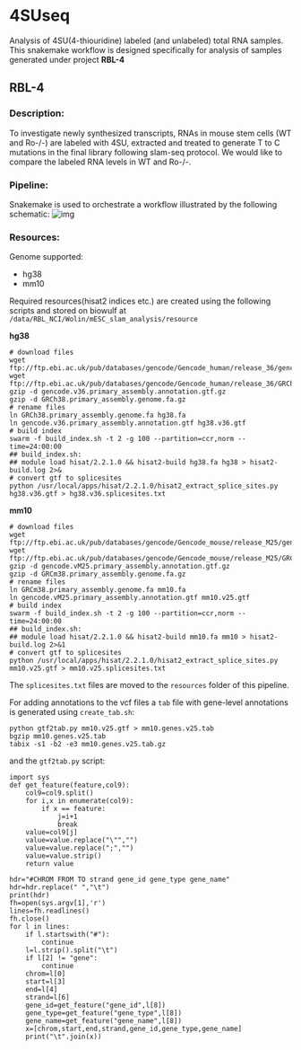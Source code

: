 # 4SUseq
Analysis of 4SU(4-thiouridine) labeled (and unlabeled) total RNA samples. This snakemake workflow is designed specifically for analysis of samples generated under project **RBL-4**

## RBL-4
### Description: 

To investigate newly synthesized transcripts, RNAs in mouse stem cells (WT and Ro-/-) are labeled with 4SU, extracted and treated to generate T to C mutations in the final library following slam-seq protocol. We would like to compare the labeled RNA levels in WT and Ro-/-.

### Pipeline:

Snakemake is used to orchestrate a workflow illustrated by the following schematic:
 ![img](https://github.com/RBL-NCI/4SUseq/blob/main/4sUSeq_pipeline.png)

### Resources:
Genome supported:

* hg38
* mm10

Required resources(hisat2 indices etc.) are created using the following scripts and stored on biowulf at `/data/RBL_NCI/Wolin/mESC_slam_analysis/resource`

__hg38__
```
# download files
wget ftp://ftp.ebi.ac.uk/pub/databases/gencode/Gencode_human/release_36/gencode.v36.primary_assembly.annotation.gtf.gz
wget ftp://ftp.ebi.ac.uk/pub/databases/gencode/Gencode_human/release_36/GRCh38.primary_assembly.genome.fa.gz
gzip -d gencode.v36.primary_assembly.annotation.gtf.gz
gzip -d GRCh38.primary_assembly.genome.fa.gz
# rename files
ln GRCh38.primary_assembly.genome.fa hg38.fa
ln gencode.v36.primary_assembly.annotation.gtf hg38.v36.gtf
# build index
swarm -f build_index.sh -t 2 -g 100 --partition=ccr,norm --time=24:00:00
## build_index.sh:
## module load hisat/2.2.1.0 && hisat2-build hg38.fa hg38 > hisat2-build.log 2>&
# convert gtf to splicesites
python /usr/local/apps/hisat/2.2.1.0/hisat2_extract_splice_sites.py hg38.v36.gtf > hg38.v36.splicesites.txt
```

__mm10__
```
# download files
wget ftp://ftp.ebi.ac.uk/pub/databases/gencode/Gencode_mouse/release_M25/gencode.vM25.primary_assembly.annotation.gtf.gz
wget ftp://ftp.ebi.ac.uk/pub/databases/gencode/Gencode_mouse/release_M25/GRCm38.primary_assembly.genome.fa.gz
gzip -d gencode.vM25.primary_assembly.annotation.gtf.gz
gzip -d GRCm38.primary_assembly.genome.fa.gz
# rename files
ln GRCm38.primary_assembly.genome.fa mm10.fa
ln gencode.vM25.primary_assembly.annotation.gtf mm10.v25.gtf
# build index
swarm -f build_index.sh -t 2 -g 100 --partition=ccr,norm --time=24:00:00
## build_index.sh:
## module load hisat/2.2.1.0 && hisat2-build mm10.fa mm10 > hisat2-build.log 2>&1
# convert gtf to splicesites
python /usr/local/apps/hisat/2.2.1.0/hisat2_extract_splice_sites.py mm10.v25.gtf > mm10.v25.splicesites.txt
```

The `splicesites.txt` files are moved to the `resources` folder of this pipeline.

For adding annotations to the vcf files a `tab` file with gene-level annotations is generated using `create_tab.sh`:
```
python gtf2tab.py mm10.v25.gtf > mm10.genes.v25.tab
bgzip mm10.genes.v25.tab
tabix -s1 -b2 -e3 mm10.genes.v25.tab.gz
```
and the `gtf2tab.py` script:
```
import sys
def get_feature(feature,col9):
	col9=col9.split()
	for i,x in enumerate(col9):
		if x == feature:
			j=i+1
			break
	value=col9[j]
	value=value.replace("\"","")
	value=value.replace(";","")
	value=value.strip()
	return value

hdr="#CHROM FROM TO strand gene_id gene_type gene_name"
hdr=hdr.replace(" ","\t")
print(hdr)
fh=open(sys.argv[1],'r')
lines=fh.readlines()
fh.close()
for l in lines:
	if l.startswith("#"):
		continue
	l=l.strip().split("\t")
	if l[2] != "gene":
		continue
	chrom=l[0]
	start=l[3]
	end=l[4]
	strand=l[6]
	gene_id=get_feature("gene_id",l[8])
	gene_type=get_feature("gene_type",l[8])
	gene_name=get_feature("gene_name",l[8])
	x=[chrom,start,end,strand,gene_id,gene_type,gene_name]
	print("\t".join(x))
```
